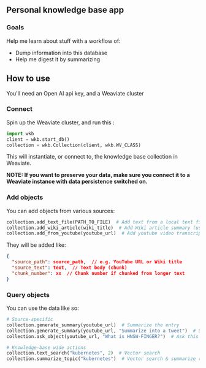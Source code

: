 ## Personal knowledge base app

### Goals

Help me learn about stuff with a workflow of:
- Dump information into this database
- Help me digest it by summarizing

## How to use

You'll need an Open AI api key, and a Weaviate cluster

### Connect

Spin up the Weaviate cluster, and run this :

```python
import wkb
client = wkb.start_db()
collection = wkb.Collection(client, wkb.WV_CLASS)
```

This will instantiate, or connect to, the knowledge base collection in Weaviate.

**NOTE: If you want to preserve your data, make sure you connect it to a Weaviate instance with data persistence switched on.**

### Add objects

You can add objects from various sources:

```python
collection.add_text_file(PATH_TO_FILE)  # Add text from a local text file
collection.add_wiki_article(wiki_title)  # Add Wiki article summary (use Wikipedia article title)
collection.add_from_youtube(youtube_url)  # Add youtube video transcript (use YouTube URL)
```

They will be added like: 

```json
{
  "source_path": source_path,  // e.g. YouTube URL or Wiki title
  "source_text": text,  // Text body (chunk)
  "chunk_number": xx  // Chunk number if chunked from longer text
}
```

### Query objects

You can use the data like so:

```python
# Source-specific
collection.generate_summary(youtube_url)  # Summarize the entry
collection.generate_summary(youtube_url, "Summarize into a tweet")  # Summarize the entry, using this specific instruction
collection.ask_object(youtube_url, "What is HNSW-FINGER?")  # Ask this particular source 

# Knowledge-base wide actions
collection.text_search("kubernetes", 2)  # Vector search
collection.summarize_topic("kubernetes")  # Vector search & summarize results
```
